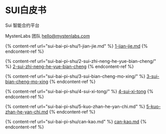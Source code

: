# SUI白皮书

Sui 智能合约平台

MystenLabs 团队 hello@mystenlabs.com

{% content-ref url="sui-bai-pi-shu/1-jian-jie.md" %}
[1-jian-jie.md](sui-bai-pi-shu/1-jian-jie.md)
{% endcontent-ref %}

{% content-ref url="sui-bai-pi-shu/2-sui-zhi-neng-he-yue-bian-cheng/" %}
[2-sui-zhi-neng-he-yue-bian-cheng](sui-bai-pi-shu/2-sui-zhi-neng-he-yue-bian-cheng/)
{% endcontent-ref %}

{% content-ref url="sui-bai-pi-shu/3-sui-bian-cheng-mo-xing/" %}
[3-sui-bian-cheng-mo-xing](sui-bai-pi-shu/3-sui-bian-cheng-mo-xing/)
{% endcontent-ref %}

{% content-ref url="sui-bai-pi-shu/4-sui-xi-tong/" %}
[4-sui-xi-tong](sui-bai-pi-shu/4-sui-xi-tong/)
{% endcontent-ref %}

{% content-ref url="sui-bai-pi-shu/5-kuo-zhan-he-yan-chi.md" %}
[5-kuo-zhan-he-yan-chi.md](sui-bai-pi-shu/5-kuo-zhan-he-yan-chi.md)
{% endcontent-ref %}

{% content-ref url="sui-bai-pi-shu/can-kao.md" %}
[can-kao.md](sui-bai-pi-shu/can-kao.md)
{% endcontent-ref %}

